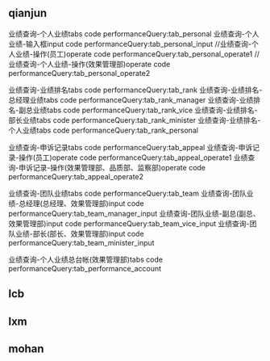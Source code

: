 ## qianjun

业绩查询-个人业绩tabs  code  performanceQuery:tab_personal
业绩查询-个人业绩-输入框input  code  performanceQuery:tab_personal_input
//业绩查询-个人业绩-操作(员工)operate  code  performanceQuery:tab_personal_operate1
//业绩查询-个人业绩-操作(效果管理部)operate  code  performanceQuery:tab_personal_operate2


业绩查询-业绩排名tabs  code  performanceQuery:tab_rank
业绩查询-业绩排名-总经理业绩tabs  code  performanceQuery:tab_rank_manager
业绩查询-业绩排名-副总业绩tabs  code  performanceQuery:tab_rank_vice
业绩查询-业绩排名-部长业绩tabs  code  performanceQuery:tab_rank_minister
业绩查询-业绩排名-个人业绩tabs  code  performanceQuery:tab_rank_personal


业绩查询-申诉记录tabs  code  performanceQuery:tab_appeal
业绩查询-申诉记录-操作(员工)operate  code  performanceQuery:tab_appeal_operate1
业绩查询-申诉记录-操作(效果管理部、品质部、监察部)operate  code  performanceQuery:tab_appeal_operate2


业绩查询-团队业绩tabs  code  performanceQuery:tab_team
业绩查询-团队业绩-总经理(总经理、效果管理部)input  code  performanceQuery:tab_team_manager_input
业绩查询-团队业绩-副总(副总、效果管理部)input  code  performanceQuery:tab_team_vice_input
业绩查询-团队业绩-部长(部长、效果管理部)input  code  performanceQuery:tab_team_minister_input


业绩查询-个人业绩总台帐(效果管理部)tabs  code  performanceQuery:tab_performance_account

## lcb




## lxm





## mohan
